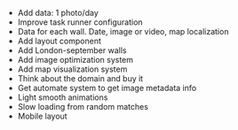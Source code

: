 - Add data: 1 photo/day
- Improve task runner configuration
- Data for each wall. Date, image or video, map localization
- Add layout component
- Add London-september walls
- Add image optimization system
- Add map visualization system
- Think about the domain and buy it
- Get automate system to get image metadata info
- Light smooth animations
- Slow loading from random matches
- Mobile layout
